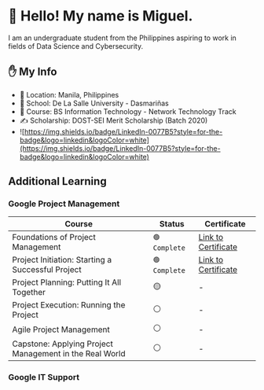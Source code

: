 # 👋 Hello! My name is Miguel.

I am an undergraduate student from the Philippines aspiring to work in fields of Data Science and Cybersecurity.

## ✋ My Info 
- 📌 Location: Manila, Philippines
- 🏫 School: De La Salle University - Dasmariñas 
- 🌱 Course: BS Information Technology - Network Technology Track
- ✍ Scholarship: DOST-SEI Merit Scholarship (Batch 2020)
- ![https://img.shields.io/badge/LinkedIn-0077B5?style=for-the-badge&logo=linkedin&logoColor=white](https://img.shields.io/badge/LinkedIn-0077B5?style=for-the-badge&logo=linkedin&logoColor=white)

## Additional Learning
### Google Project Management
|Course|Status|Certificate|
|---|---|---|
|Foundations of Project Management|`🟢 Complete`|[Link to Certificate](https://coursera.org/share/0c5d0d5d37e29745ba7f388ef8230646)|
|Project Initiation: Starting a Successful Project|`🟢 Complete`|[Link to Certificate](https://coursera.org/share/bc3b625ad3469fe2c52a91062d762cf8)|
|Project Planning: Putting It All Together|🟡|-|
|Project Execution: Running the Project|⚪|-|
|Agile Project Management|⚪|-|
|Capstone: Applying Project Management in the Real World|⚪|-|


### Google IT Support


<!--
- 🔭 I’m currently working on ...
- 🌱 I’m currently learning ...
- 👯 I’m looking to collaborate on ...
- 🤔 I’m looking for help with ...
- 💬 Ask me about ...
- 📫 How to reach me: ...
- 😄 Pronouns: ...
- ⚡ Fun fact: ...
-->
